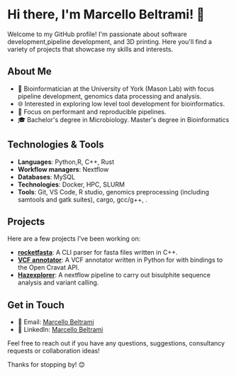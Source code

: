 # Hi there, I'm Marcello Beltrami! 👋

Welcome to my GitHub profile! I'm passionate about software development,pipeline development, and 3D printing. Here you'll find a variety of projects that showcase my skills and interests.

## About Me

- 🧬 Bioinformatician at the University of York (Mason Lab) with focus pipeline development, genomics data processing and analysis. 
- 🌐 Interested in exploring low level tool development for bioinformatics.
- 🔭 Focus on performant and reproducible pipelines.  
- 🎓 Bachelor's degree in Microbiology. Master's degree in Bioinformatics

## Technologies & Tools

- **Languages**: Python,R, C++, Rust
- **Workflow managers**: Nextflow
- **Databases**: MySQL
- **Technologies**: Docker, HPC, SLURM
- **Tools**: Git, VS Code, R studio, genomics preprocessing (including samtools and gatk suites), cargo, gcc/g++, .

## Projects

Here are a few projects I've been working on:

- **[rocketfasta](https://github.com/marcellobeltrami/rocketfasta )**: A CLI parser for fasta files written in C++.
- **[VCF annotator](https://github.com/marcellobeltrami/VCF_annotator)**: A VCF annotator written in Python for with bindings to the Open Cravat API.
- **[Hazexplorer](https://github.com/marcellobeltrami/Hazexplorer)**: A nextflow pipeline to carry out bisulphite sequence analysis and variant calling.

## Get in Touch
  
- 📧 Email: [Marcello Beltrami](marcello.beltrami@outlook.com)
- 💼 LinkedIn: [Marcello Beltrami](https://uk.linkedin.com/in/marcellobeltrami)

Feel free to reach out if you have any questions, suggestions, consultancy requests or collaboration ideas!

Thanks for stopping by! 😊
